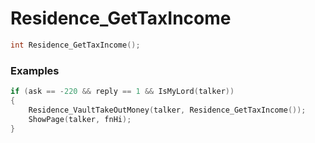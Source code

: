 # Residence_GetTaxIncome
```cpp - C++
int Residence_GetTaxIncome();
```

### Examples
```cpp - C++
if (ask == -220 && reply == 1 && IsMyLord(talker))
{
	Residence_VaultTakeOutMoney(talker, Residence_GetTaxIncome());
	ShowPage(talker, fnHi);
}
```
